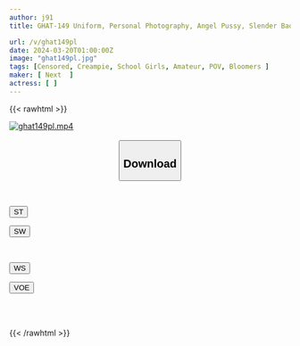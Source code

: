 ```yaml
---
author: j91
title: GHAT-149 Uniform, Personal Photography, Angel Pussy, Slender Badminton Club Member With A Cute Face, Video Of Momo-chan Having Sex, Of Course, Creampie

url: /v/ghat149pl
date: 2024-03-20T01:00:00Z
image: "ghat149pl.jpg"
tags: [Censored, Creampie, School Girls, Amateur, POV, Bloomers	]
maker: [ Next  ]
actress: [ ]
---
```



{{< rawhtml >}}

<div class="video" data-videoid="9XPeAdVbVvfZQQ">
    <a href="javascript:;">
        <img src="/v/ghat149pl/ghat149pl.jpg" width="WIDTH" height="HEIGHT" alt="ghat149pl.mp4" loading="lazy">
    </a>
</div>

<script type="text/javascript" src="https://j91.asia/asset/on-demand-st.js"></script>

<br>
  <link rel="stylesheet" href="https://j91.asia/asset/bs5.css">
  
  <center>
  <button class="btn btn-primary" type="button" data-bs-toggle="collapse" data-bs-target=".multi-collapse" aria-expanded="false" aria-controls="multiCollapseExample1 multiCollapseExample2"><h2>Download</h2></button></center>
</p>
<div class="row">
  <div class="col">
    <div class="collapse multi-collapse" id="multiCollapseExample1">
      <div class="card card-body">
	      	      <br>
<div class="buttons">  
<p><a href="https://streamtape.to/v/9XPeAdVbVvfZQQ" target="_blank"><button class="btn-hover color-3"><i class="fa fa-download"></i> ST</button></a></p>
<p><a href="https://asnwish.com/56fler9vj18z" target="_blank"><button class="btn-hover color-2"><i class="fa fa-download"></i> SW</button></a></p></div>
    </div>
  </div>
</div>
  <div class="col">
    <div class="collapse multi-collapse" id="multiCollapseExample2">
      <div class="card card-body">
	      <br>
<div class="buttons">
<p><a href="https://wolfstream.tv/7ijwf498qvbc"><button class="btn-hover color-9"><i class="fa fa-download"></i> WS</button></a></p>
<p><a href="https://voe.sx/t7c1jurjajhd"><button class="btn-hover color-8"><i class="fa fa-download"></i> VOE</button></a></p></div>
<br><br>
      </div>
    </div>
  </div>
</div>

{{< /rawhtml >}}